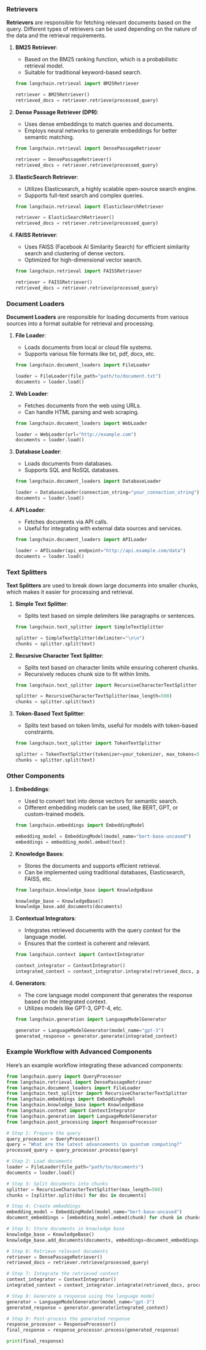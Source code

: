
### Retrievers

**Retrievers** are responsible for fetching relevant documents based on the query. Different types of retrievers can be used depending on the nature of the data and the retrieval requirements.

1. **BM25 Retriever**:
    - Based on the BM25 ranking function, which is a probabilistic retrieval model.
    - Suitable for traditional keyword-based search.
    ```python
    from langchain.retrieval import BM25Retriever

    retriever = BM25Retriever()
    retrieved_docs = retriever.retrieve(processed_query)
    ```

2. **Dense Passage Retriever (DPR)**:
    - Uses dense embeddings to match queries and documents.
    - Employs neural networks to generate embeddings for better semantic matching.
    ```python
    from langchain.retrieval import DensePassageRetriever

    retriever = DensePassageRetriever()
    retrieved_docs = retriever.retrieve(processed_query)
    ```

3. **ElasticSearch Retriever**:
    - Utilizes Elasticsearch, a highly scalable open-source search engine.
    - Supports full-text search and complex queries.
    ```python
    from langchain.retrieval import ElasticSearchRetriever

    retriever = ElasticSearchRetriever()
    retrieved_docs = retriever.retrieve(processed_query)
    ```

4. **FAISS Retriever**:
    - Uses FAISS (Facebook AI Similarity Search) for efficient similarity search and clustering of dense vectors.
    - Optimized for high-dimensional vector search.
    ```python
    from langchain.retrieval import FAISSRetriever

    retriever = FAISSRetriever()
    retrieved_docs = retriever.retrieve(processed_query)
    ```

### Document Loaders

**Document Loaders** are responsible for loading documents from various sources into a format suitable for retrieval and processing.

1. **File Loader**:
    - Loads documents from local or cloud file systems.
    - Supports various file formats like txt, pdf, docx, etc.
    ```python
    from langchain.document_loaders import FileLoader

    loader = FileLoader(file_path="path/to/document.txt")
    documents = loader.load()
    ```

2. **Web Loader**:
    - Fetches documents from the web using URLs.
    - Can handle HTML parsing and web scraping.
    ```python
    from langchain.document_loaders import WebLoader

    loader = WebLoader(url="http://example.com")
    documents = loader.load()
    ```

3. **Database Loader**:
    - Loads documents from databases.
    - Supports SQL and NoSQL databases.
    ```python
    from langchain.document_loaders import DatabaseLoader

    loader = DatabaseLoader(connection_string="your_connection_string")
    documents = loader.load()
    ```

4. **API Loader**:
    - Fetches documents via API calls.
    - Useful for integrating with external data sources and services.
    ```python
    from langchain.document_loaders import APILoader

    loader = APILoader(api_endpoint="http://api.example.com/data")
    documents = loader.load()
    ```

### Text Splitters

**Text Splitters** are used to break down large documents into smaller chunks, which makes it easier for processing and retrieval.

1. **Simple Text Splitter**:
    - Splits text based on simple delimiters like paragraphs or sentences.
    ```python
    from langchain.text_splitter import SimpleTextSplitter

    splitter = SimpleTextSplitter(delimiter="\n\n")
    chunks = splitter.split(text)
    ```

2. **Recursive Character Text Splitter**:
    - Splits text based on character limits while ensuring coherent chunks.
    - Recursively reduces chunk size to fit within limits.
    ```python
    from langchain.text_splitter import RecursiveCharacterTextSplitter

    splitter = RecursiveCharacterTextSplitter(max_length=500)
    chunks = splitter.split(text)
    ```

3. **Token-Based Text Splitter**:
    - Splits text based on token limits, useful for models with token-based constraints.
    ```python
    from langchain.text_splitter import TokenTextSplitter

    splitter = TokenTextSplitter(tokenizer=your_tokenizer, max_tokens=512)
    chunks = splitter.split(text)
    ```

### Other Components

1. **Embeddings**:
    - Used to convert text into dense vectors for semantic search.
    - Different embedding models can be used, like BERT, GPT, or custom-trained models.
    ```python
    from langchain.embeddings import EmbeddingModel

    embedding_model = EmbeddingModel(model_name="bert-base-uncased")
    embeddings = embedding_model.embed(text)
    ```

2. **Knowledge Bases**:
    - Stores the documents and supports efficient retrieval.
    - Can be implemented using traditional databases, Elasticsearch, FAISS, etc.
    ```python
    from langchain.knowledge_base import KnowledgeBase

    knowledge_base = KnowledgeBase()
    knowledge_base.add_documents(documents)
    ```

3. **Contextual Integrators**:
    - Integrates retrieved documents with the query context for the language model.
    - Ensures that the context is coherent and relevant.
    ```python
    from langchain.context import ContextIntegrator

    context_integrator = ContextIntegrator()
    integrated_context = context_integrator.integrate(retrieved_docs, processed_query)
    ```

4. **Generators**:
    - The core language model component that generates the response based on the integrated context.
    - Utilizes models like GPT-3, GPT-4, etc.
    ```python
    from langchain.generation import LanguageModelGenerator

    generator = LanguageModelGenerator(model_name="gpt-3")
    generated_response = generator.generate(integrated_context)
    ```

### Example Workflow with Advanced Components

Here’s an example workflow integrating these advanced components:

```python
from langchain.query import QueryProcessor
from langchain.retrieval import DensePassageRetriever
from langchain.document_loaders import FileLoader
from langchain.text_splitter import RecursiveCharacterTextSplitter
from langchain.embeddings import EmbeddingModel
from langchain.knowledge_base import KnowledgeBase
from langchain.context import ContextIntegrator
from langchain.generation import LanguageModelGenerator
from langchain.post_processing import ResponseProcessor

# Step 1: Prepare the query
query_processor = QueryProcessor()
query = "What are the latest advancements in quantum computing?"
processed_query = query_processor.process(query)

# Step 2: Load documents
loader = FileLoader(file_path="path/to/documents")
documents = loader.load()

# Step 3: Split documents into chunks
splitter = RecursiveCharacterTextSplitter(max_length=500)
chunks = [splitter.split(doc) for doc in documents]

# Step 4: Create embeddings
embedding_model = EmbeddingModel(model_name="bert-base-uncased")
document_embeddings = [embedding_model.embed(chunk) for chunk in chunks]

# Step 5: Store documents in knowledge base
knowledge_base = KnowledgeBase()
knowledge_base.add_documents(documents, embeddings=document_embeddings)

# Step 6: Retrieve relevant documents
retriever = DensePassageRetriever()
retrieved_docs = retriever.retrieve(processed_query)

# Step 7: Integrate the retrieved context
context_integrator = ContextIntegrator()
integrated_context = context_integrator.integrate(retrieved_docs, processed_query)

# Step 8: Generate a response using the language model
generator = LanguageModelGenerator(model_name="gpt-3")
generated_response = generator.generate(integrated_context)

# Step 9: Post-process the generated response
response_processor = ResponseProcessor()
final_response = response_processor.process(generated_response)

print(final_response)
```